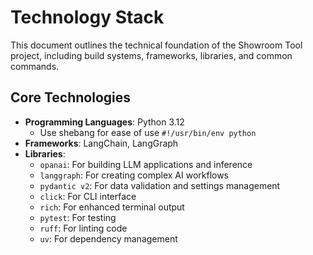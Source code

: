 # Technology Stack

This document outlines the technical foundation of the Showroom Tool project, including build systems, frameworks, libraries, and common commands.

## Core Technologies

- **Programming Languages**: Python 3.12
    - Use shebang for ease of use `#!/usr/bin/env python`
- **Frameworks**: LangChain, LangGraph
- **Libraries**: 
  - `opanai`: For building LLM applications and inference
  - `langgraph`: For creating complex AI workflows
  - `pydantic v2`: For data validation and settings management
  - `click`: For CLI interface
  - `rich`: For enhanced terminal output
  - `pytest`: For testing
  - `ruff`: For linting code
  - `uv`: For dependency management